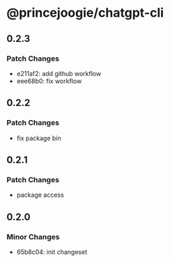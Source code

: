 # @princejoogie/chatgpt-cli

## 0.2.3

### Patch Changes

- e211af2: add github workflow
- eee68b0: fix workflow

## 0.2.2

### Patch Changes

- fix package bin

## 0.2.1

### Patch Changes

- package access

## 0.2.0

### Minor Changes

- 65b8c04: init changeset
